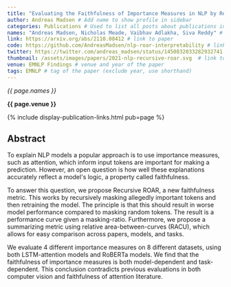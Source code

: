 ```yaml
---
title: "Evaluating the Faithfulness of Importance Measures in NLP by Recursively Masking Allegedly Important Tokens and Retraining" # Add official title
author: Andreas Madsen # Add name to show profile in sidebar
categories: Publications # Used to list all posts about publications in /publications/
names: "Andreas Madsen, Nicholas Meade, Vaibhav Adlakha, Siva Reddy" # names of all authors
link: https://arxiv.org/abs/2110.08412 # link to paper
code: https://github.com/AndreasMadsen/nlp-roar-interpretability # link to code (optional)
twitter: https://twitter.com/andreas_madsen/status/1450832033282932741  # link to twitter thread (optional)
thumbnail: /assets/images/papers/2021-nlp-recursive-roar.svg  # link to a thumbnail (optional)
venue: EMNLP Findings # venue and year of the paper
tags: EMNLP # tag of the paper (exclude year, use shorthand)
---
```


*{{ page.names }}*

**{{ page.venue }}**

{% include display-publication-links.html pub=page %}

## Abstract

To explain NLP models a popular approach is to use importance measures, such as attention, which inform input tokens are important for making a prediction. However, an open question is how well these explanations accurately reflect a model's logic, a property called faithfulness.

To answer this question, we propose Recursive ROAR, a new faithfulness metric. This works by recursively masking allegedly important tokens and then retraining the model. The principle is that this should result in worse model performance compared to masking random tokens. The result is a performance curve given a masking-ratio. Furthermore, we propose a summarizing metric using relative area-between-curves (RACU), which allows for easy comparison across papers, models, and tasks.

We evaluate 4 different importance measures on 8 different datasets, using both LSTM-attention models and RoBERTa models. We find that the faithfulness of importance measures is both model-dependent and task-dependent. This conclusion contradicts previous evaluations in both computer vision and faithfulness of attention literature.
